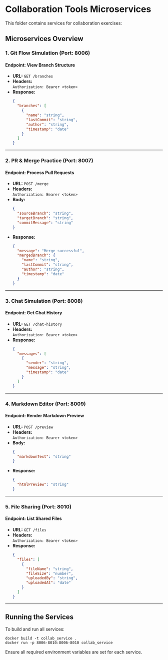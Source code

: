 # Collaboration Tools Microservices

This folder contains services for collaboration exercises:

## Microservices Overview

### 1. Git Flow Simulation (Port: 8006)

#### Endpoint: View Branch Structure

- **URL:** `GET /branches`
- **Headers:**  
  `Authorization: Bearer <token>`
- **Response:**
  ```json
  {
    "branches": [
      {
        "name": "string",
        "lastCommit": "string",
        "author": "string",
        "timestamp": "date"
      }
    ]
  }
  ```

---

### 2. PR & Merge Practice (Port: 8007)

#### Endpoint: Process Pull Requests

- **URL:** `POST /merge`
- **Headers:**  
  `Authorization: Bearer <token>`
- **Body:**
  ```json
  {
    "sourceBranch": "string",
    "targetBranch": "string",
    "commitMessage": "string"
  }
  ```
- **Response:**
  ```json
  {
    "message": "Merge successful",
    "mergedBranch": {
      "name": "string",
      "lastCommit": "string",
      "author": "string",
      "timestamp": "date"
    }
  }
  ```

---

### 3. Chat Simulation (Port: 8008)

#### Endpoint: Get Chat History

- **URL:** `GET /chat-history`
- **Headers:**  
  `Authorization: Bearer <token>`
- **Response:**
  ```json
  {
    "messages": [
      {
        "sender": "string",
        "message": "string",
        "timestamp": "date"
      }
    ]
  }
  ```

---

### 4. Markdown Editor (Port: 8009)

#### Endpoint: Render Markdown Preview

- **URL:** `POST /preview`
- **Headers:**  
  `Authorization: Bearer <token>`
- **Body:**
  ```json
  {
    "markdownText": "string"
  }
  ```
- **Response:**
  ```json
  {
    "htmlPreview": "string"
  }
  ```

---

### 5. File Sharing (Port: 8010)

#### Endpoint: List Shared Files

- **URL:** `GET /files`
- **Headers:**  
  `Authorization: Bearer <token>`
- **Response:**
  ```json
  {
    "files": [
      {
        "fileName": "string",
        "fileSize": "number",
        "uploadedBy": "string",
        "uploadedAt": "date"
      }
    ]
  }
  ```

---

## Running the Services

To build and run all services:

```
docker build -t collab_service .
docker run -p 8006-8010:8006-8010 collab_service
```

Ensure all required environment variables are set for each service.

